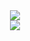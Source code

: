 


<div align="center">
    <img src="https://komarev.com/ghpvc/?username=avezy&color=dc143c"/>
</div>

<div align="center">
    <a href="https://discord.com/users/645296920922947615" title="Discord Profile"><img src="https://lanyard-profile-readme.vercel.app/api/645296920922947615"></a>
</div>
